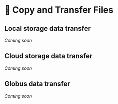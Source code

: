 # 🔄 Copy and Transfer Files


## Local storage data transfer

*Coming soon*

## Cloud storage data transfer

*Coming soon*

## Globus data transfer

*Coming soon*